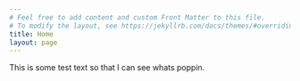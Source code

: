 ```yaml
---
# Feel free to add content and custom Front Matter to this file.
# To modify the layout, see https://jekyllrb.com/docs/themes/#overriding-theme-defaults
title: Home
layout: page
---
```

This is some test text so that I can see whats poppin. 

<style>
.intro-header .page-heading h1{
	font-size: 2.25rem;
}

p{
	
}
</style>
